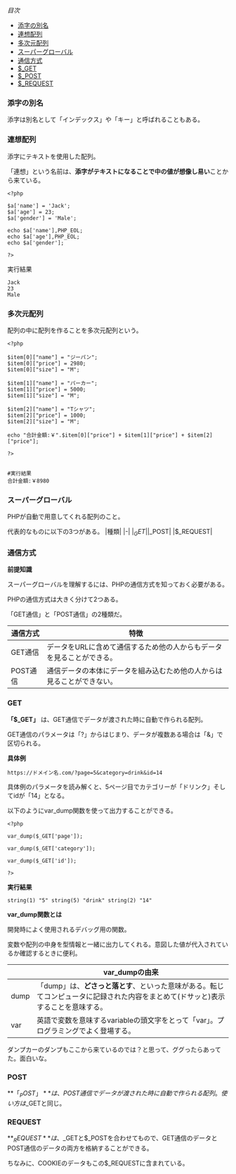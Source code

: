 *目次*
* [添字の別名](#添字の別名)
* [連想配列](#連想配列)
* [多次元配列](#多次元配列)
* [スーパーグローバル](#スーパーグローバル)
* [通信方式](#通信方式)
* [$_GET](#GET)
* [$_POST](#POST)
* [$_REQUEST](#REQUEST)

### 添字の別名
添字は別名として「インデックス」や「キー」と呼ばれることもある。

### 連想配列
添字にテキストを使用した配列。

「連想」という名前は、**添字がテキストになることで中の値が想像し易い**ことから来ている。

    <?php

    $a['name'] = 'Jack';
    $a['age'] = 23;
    $a['gender'] = 'Male';

    echo $a['name'],PHP_EOL;
    echo $a['age'],PHP_EOL;
    echo $a['gender'];
    
    ?>

実行結果

    Jack
    23
    Male

### 多次元配列
配列の中に配列を作ることを多次元配列という。

    <?php

    $item[0]["name"] = "ジーパン";
    $item[0]["price"] = 2980;
    $item[0]["size"] = "M";

    $item[1]["name"] = "パーカー";
    $item[1]["price"] = 5000;
    $item[1]["size"] = "M";

    $item[2]["name"] = "Tシャツ";
    $item[2]["price"] = 1000;
    $item[2]["size"] = "M";
    
    echo "合計金額:￥".$item[0]["price"] + $item[1]["price"] + $item[2]["price"];

    ?>


    #実行結果
    合計金額:￥8980

### スーパーグローバル
PHPが自動で用意してくれる配列のこと。

代表的なものに以下の3つがある。
|種類|
|-|
|$_GET|
|$_POST|
|$_REQUEST|

### 通信方式

**前提知識**

スーパーグローバルを理解するには、PHPの通信方式を知っておく必要がある。

PHPの通信方式は大きく分けて2つある。

「GET通信」と「POST通信」の2種類だ。

|通信方式|特徴|
|-|-|
|GET通信|データをURLに含めて通信するため他の人からもデータを見ることができる。|
|POST通信|通信データの本体にデータを組み込むため他の人からは見ることができない。|
### GET
**「$_GET」** は、GET通信でデータが渡された時に自動で作られる配列。

GET通信のパラメータは「?」からはじまり、データが複数ある場合は「&」で区切られる。

**具体例**

`https://ドメイン名.com/?page=5&category=drink&id=14`

具体例のパラメータを読み解くと、5ページ目でカテゴリーが「ドリンク」そしてidが「14」となる。

以下のようにvar_dump関数を使って出力することができる。

    <?php

    var_dump($_GET['page']);

    var_dump($_GET['category']);

    var_dump($_GET['id']);

    ?>

**実行結果**

`string(1) "5" string(5) "drink" string(2) "14" `

**var_dump関数とは**

開発時によく使用されるデバッグ用の関数。

変数や配列の中身を型情報と一緒に出力してくれる。意図した値が代入されているか確認するときに便利。

||var_dumpの由来|
|-|-|
|dump|「dump」は、**どさっと落とす**、といった意味がある。転じてコンピュータに記録された内容をまとめて(ドサッと)表示することを意味する。|
|var|英語で変数を意味するvariableの頭文字をとって「var」。プログラミングでよく登場する。|

ダンプカーのダンプもここから来ているのでは？と思って、ググったらあってた。面白いな。

### POST
**「$_POST」** は、POST通信でデータが渡された時に自動で作られる配列。使い方は$_GETと同じ。

### REQUEST

**$_REQUEST**は、$_GETと$_POSTを合わせてもので、GET通信のデータとPOST通信のデータの両方を格納することができる。  

ちなみに、COOKIEのデータもこの$_REQUESTに含まれている。
